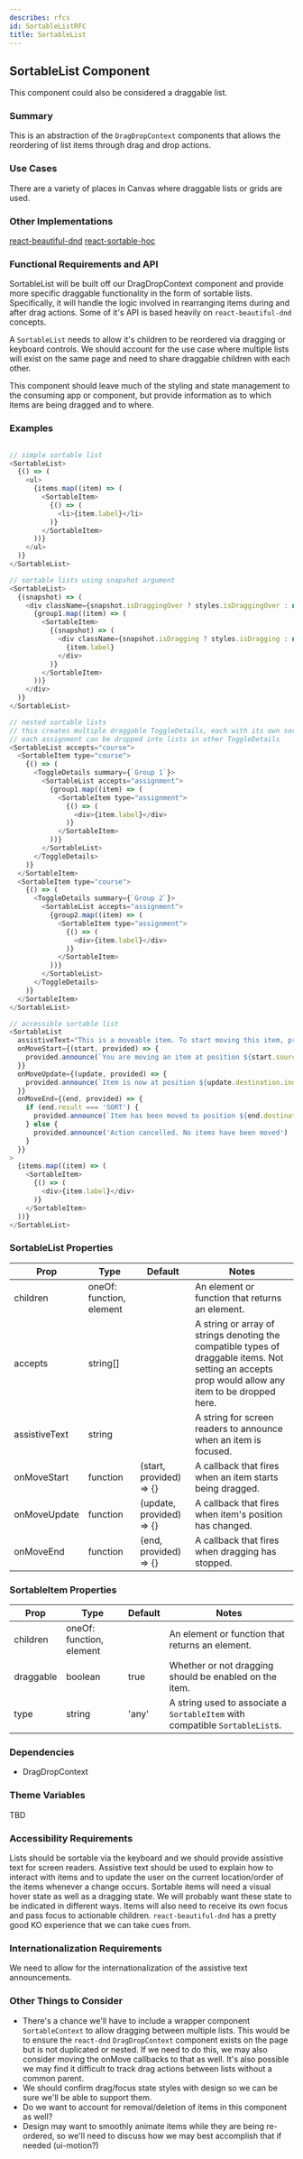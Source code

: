 ```yaml
---
describes: rfcs
id: SortableListRFC
title: SortableList
---
```



## SortableList Component
This component could also be considered a draggable list.


### Summary
This is an abstraction of the `DragDropContext` components that allows the
reordering of list items through drag and drop actions.



### Use Cases
There are a variety of places in Canvas where draggable lists or grids are used.


### Other Implementations
[react-beautiful-dnd](https://github.com/atlassian/react-beautiful-dnd)
[react-sortable-hoc](https://github.com/clauderic/react-sortable-hoc)


### Functional Requirements and API
SortableList will be built off our DragDropContext component and provide more
specific draggable functionality in the form of sortable lists. Specifically, it
will handle the logic involved in rearranging items during and after drag actions.
Some of it's API is based heavily on `react-beautiful-dnd` concepts.

A `SortableList` needs to allow it's children to be reordered via dragging or
keyboard controls. We should account for the use case where multiple lists will
exist on the same page and need to share draggable children with each other.

This component should leave much of the styling and state management to the
consuming app or component, but provide information as to which items are being
dragged and to where.


### Examples
```javascript

// simple sortable list
<SortableList>
  {() => (
    <ul>
      {items.map((item) => (
        <SortableItem>
          {() => (
            <li>{item.label}</li>
          )}
        </SortableItem>
      ))}
    </ul>
  )}
</SortableList>

// sortable lists using snapshot argument
<SortableList>
  {(snapshot) => (
    <div className={snapshot.isDraggingOver ? styles.isDraggingOver : null}>
      {group1.map((item) => (
        <SortableItem>
          {(snapshot) => (
            <div className={snapshot.isDragging ? styles.isDragging : null}>
              {item.label}
            </div>
          )}
        </SortableItem>
      ))}
    </div>
  )}
</SortableList>

// nested sortable lists
// this creates multiple draggable ToggleDetails, each with its own sortable list of assignments
// each assignment can be dropped into lists in other ToggleDetails
<SortableList accepts="course">
  <SortableItem type="course">
    {() => (
      <ToggleDetails summary={`Group 1`}>
        <SortableList accepts="assignment">
          {group1.map((item) => (
            <SortableItem type="assignment">
              {() => (
                <div>{item.label}</div>
              )}
            </SortableItem>
          ))}
        </SortableList>
      </ToggleDetails>
    )}
  </SortableItem>
  <SortableItem type="course">
    {() => (
      <ToggleDetails summary={`Group 2`}>
        <SortableList accepts="assignment">
          {group2.map((item) => (
            <SortableItem type="assignment">
              {() => (
                <div>{item.label}</div>
              )}
            </SortableItem>
          ))}
        </SortableList>
      </ToggleDetails>
    )}
  </SortableItem>
</SortableList>

// accessible sortable list
<SortableList
  assistiveText="This is a moveable item. To start moving this item, press space"
  onMoveStart={(start, provided) => {
    provided.announce(`You are moving an item at position ${start.source.index + 1}. Use arrow keys to move`)
  }}
  onMoveUpdate={(update, provided) => {
    provided.announce(`Item is now at position ${update.destination.index + 1}`)
  }}
  onMoveEnd={(end, provided) => {
    if (end.result === 'SORT') {
      provided.announce(`Item has been moved to position ${end.destination.index + 1}`)
    } else {
      provided.announce('Action cancelled. No items have been moved')
    }
  }}
>
  {items.map((item) => (
    <SortableItem>
      {() => (
        <div>{item.label}</div>
      )}
    </SortableItem>
  ))}
</SortableList>

```


### SortableList Properties
| Prop     | Type     | Default  | Notes    |
|----------|----------|----------|----------|
| children | oneOf: function, element | | An element or function that returns an element. |
| accepts | string[] | | A string or array of strings denoting the compatible types of draggable items. Not setting an accepts prop would allow any item to be dropped here. |
| assistiveText | string | | A string for screen readers to announce when an item is focused. |
| onMoveStart | function | (start, provided) => {} | A callback that fires when an item starts being dragged. |
| onMoveUpdate | function | (update, provided) => {} | A callback that fires when item's position has changed. |
| onMoveEnd | function | (end, provided) => {} | A callback that fires when dragging has stopped. |

### SortableItem Properties
| Prop     | Type     | Default  | Notes    |
|----------|----------|----------|----------|
| children | oneOf: function, element | | An element or function that returns an element. |
| draggable | boolean | true | Whether or not dragging should be enabled on the item. |
| type | string | 'any' | A string used to associate a `SortableItem` with compatible `SortableList`s. |


### Dependencies
- DragDropContext


### Theme Variables
TBD


### Accessibility Requirements
Lists should be sortable via the keyboard and we should provide assistive text for
screen readers. Assistive text should be used to explain how to interact with items
and to update the user on the current location/order of the items whenever a change
occurs. Sortable items will need a visual hover state as well as a dragging state.
We will probably want these state to be indicated in different ways. Items will
also need to receive its own focus and pass focus to actionable children.
`react-beautiful-dnd` has a pretty good KO experience that we can take cues from.


### Internationalization Requirements
We need to allow for the internationalization of the assistive text announcements.


### Other Things to Consider
- There's a chance we'll have to include a wrapper component `SortableContext` to
allow dragging between multiple lists. This would be to ensure the `react-dnd`
`DragDropContext` component exists on the page but is not duplicated or nested.
If we need to do this, we may also consider moving the onMove callbacks to that
as well. It's also possible we may find it difficult to track drag actions between
lists without a common parent.
- We should confirm drag/focus state styles with design so we can be sure we'll be
able to support them.
- Do we want to account for removal/deletion of items in this component as well?
- Design may want to smoothly animate items while they are being re-ordered, so
we'll need to discuss how we may best accomplish that if needed (ui-motion?)
